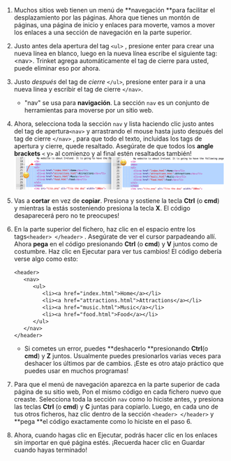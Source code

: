 1. Muchos sitios web tienen un menú de **navegación **para facilitar el desplazamiento por las páginas. Ahora que tienes un montón de páginas, una página de inicio y enlaces para moverte, vamos a mover los enlaces a una sección de navegación en la parte superior.
2. Justo antes dela apertura del tag `<ul>` , presione enter para crear una nueva línea en blanco, luego en la nueva línea escribe el siguiente tag: &lt;nav&gt;. Trinket agrega automáticamente el tag de cierre para usted, puede eliminar eso por ahora.
3. Justo _después_ del tag de  _cierre_ `</ul>`, presione enter para ir a una nueva línea y escribir el tag de cierre `</nav>`. 
   * "nav" se usa para **navigación**. La sección `nav` es un conjunto de herramientas para moverse por un sitio web.
4. Ahora, selecciona toda la sección `nav` y lista haciendo clic justo antes del tag de apertura`<nav>` y arrastrando el mouse hasta justo después del tag de cierre  `</nav>` , para que todo el texto, incluidas los tags de apertura y cierre, quede resaltado. Asegúrate  de que todos los **angle brackets** `<` y`>` al comienzo y al final estén resaltados también! ![](assets/SelectTextYayWhoops.png)
5. Vas a **cortar** en vez de **copiar**. Presiona y sostiene la tecla **Ctrl** \(o **cmd**\)  y mientras la estás sosteniendo presiona la tecla **X**. El código desaparecerá pero no te preocupes!
6. En la parte superior del fichero, haz clic en el espacio entre los tags`<header> </header>` . Asegúrate de ver el cursor parpadeando allí. Ahora **pega** en el código presionando **Ctrl** \(o **cmd**\) y **V** juntos como de costumbre. Haz clic en Ejecutar para ver tus cambios! El código debería verse algo como esto:

   ```
   <header>
      <nav>
         <ul>
            <li><a href="index.html">Home</a></li>
            <li><a href="attractions.html">Attractions</a></li>
            <li><a href="music.html">Music</a></li>
            <li><a href="food.html">Food</a></li>
         </ul>
      </nav>
   </header>
   ```

   * Si cometes un error, puedes **deshacerlo **presionando **Ctrl**\(o **cmd**\) y **Z** juntos. Usualmente puedes presionarlos varias veces para deshacer los últimos par de cambios. ¡Este es otro atajo práctico que puedes usar en muchos programas!

7. Para que el menú de navegación aparezca en la parte superior de cada página de su sitio web, Pon el mismo código en cada fichero nuevo que creaste. Selecciona toda la sección `nav` como lo hiciste antes, y presiona las teclas **Ctrl** \(o **cmd**\) y **C** juntas para copiarlo. Luego, en cada uno de tus otros ficheros, haz clic dentro de la sección  `<header> </header>` y **pega  **el código exactamente como lo hiciste en el paso 6.

8. Ahora, cuando hagas clic en Ejecutar, podrás hacer clic en los enlaces sin importar en qué página estés. ¡Recuerda hacer clic en Guardar cuando hayas terminado!



